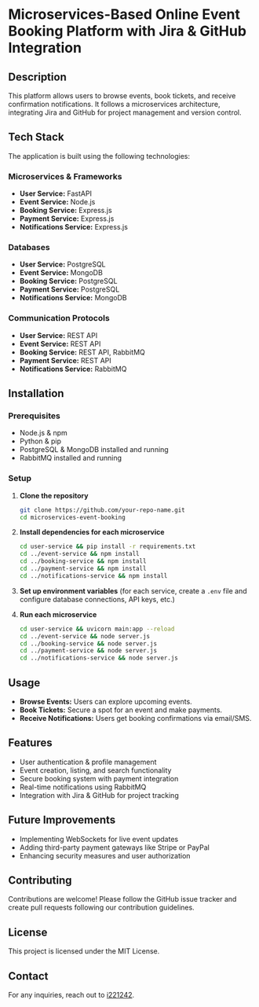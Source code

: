 # Microservices-Based Online Event Booking Platform with Jira & GitHub Integration

## Description
This platform allows users to browse events, book tickets, and receive confirmation notifications. It follows a microservices architecture, integrating Jira and GitHub for project management and version control.

## Tech Stack
The application is built using the following technologies:

### Microservices & Frameworks
- **User Service:** FastAPI
- **Event Service:** Node.js
- **Booking Service:** Express.js
- **Payment Service:** Express.js
- **Notifications Service:** Express.js

### Databases
- **User Service:** PostgreSQL
- **Event Service:** MongoDB
- **Booking Service:** PostgreSQL
- **Payment Service:** PostgreSQL
- **Notifications Service:** MongoDB

### Communication Protocols
- **User Service:** REST API
- **Event Service:** REST API
- **Booking Service:** REST API, RabbitMQ
- **Payment Service:** REST API
- **Notifications Service:** RabbitMQ

## Installation
### Prerequisites
- Node.js & npm
- Python & pip
- PostgreSQL & MongoDB installed and running
- RabbitMQ installed and running

### Setup
1. **Clone the repository**
   ```bash
   git clone https://github.com/your-repo-name.git
   cd microservices-event-booking
   ```

2. **Install dependencies for each microservice**
   ```bash
   cd user-service && pip install -r requirements.txt
   cd ../event-service && npm install
   cd ../booking-service && npm install
   cd ../payment-service && npm install
   cd ../notifications-service && npm install
   ```

3. **Set up environment variables** (for each service, create a `.env` file and configure database connections, API keys, etc.)

4. **Run each microservice**
   ```bash
   cd user-service && uvicorn main:app --reload
   cd ../event-service && node server.js
   cd ../booking-service && node server.js
   cd ../payment-service && node server.js
   cd ../notifications-service && node server.js
   ```

## Usage
- **Browse Events:** Users can explore upcoming events.
- **Book Tickets:** Secure a spot for an event and make payments.
- **Receive Notifications:** Users get booking confirmations via email/SMS.

## Features
- User authentication & profile management
- Event creation, listing, and search functionality
- Secure booking system with payment integration
- Real-time notifications using RabbitMQ
- Integration with Jira & GitHub for project tracking

## Future Improvements
- Implementing WebSockets for live event updates
- Adding third-party payment gateways like Stripe or PayPal
- Enhancing security measures and user authorization

## Contributing
Contributions are welcome! Please follow the GitHub issue tracker and create pull requests following our contribution guidelines.

## License
This project is licensed under the MIT License.

## Contact
For any inquiries, reach out to [i221242](mailto:your-email@example.com).

